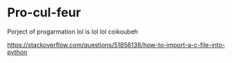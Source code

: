 # Pro-cul-feur
Porject of progarmation
lol is lol lol
coikoubeh

https://stackoverflow.com/questions/51856138/how-to-import-a-c-file-into-python
